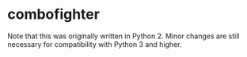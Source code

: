 # combofighter

Note that this was originally written in Python 2. Minor changes are still necessary for compatibility with Python 3 and higher.

